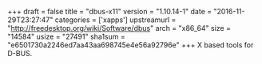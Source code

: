 +++
draft = false
title = "dbus-x11"
version = "1.10.14-1"
date = "2016-11-29T23:27:47"
categories = ['xapps']
upstreamurl = "http://freedesktop.org/wiki/Software/dbus"
arch = "x86_64"
size = "14584"
usize = "27491"
sha1sum = "e6501730a2246ed7aa43aa698745e4e56a92796e"
+++
X based tools for D-BUS.